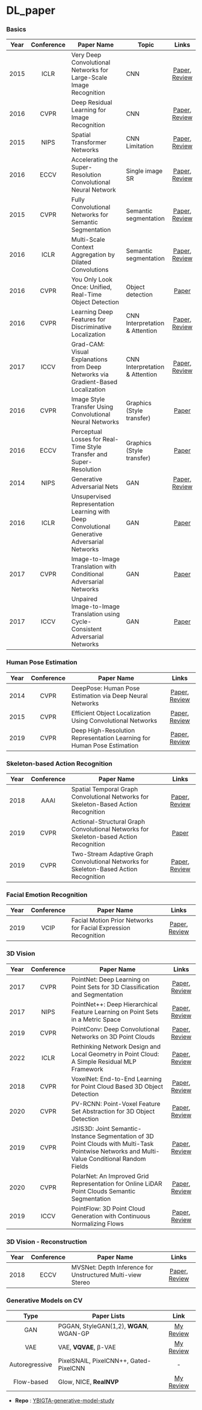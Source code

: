 # DL_paper

### Basics
|Year|Conference|Paper Name|Topic|Links|
|:---:|:---:|---|---|:---:|
|2015|ICLR|Very Deep Convolutional Networks for Large-Scale Image Recognition|CNN|[Paper](https://arxiv.org/pdf/1409.1556.pdf), [Review](https://github.com/jeonggg119/DL_paper/issues/2)|
|2016|CVPR|Deep Residual Learning for Image Recognition|CNN|[Paper](https://arxiv.org/pdf/1512.03385.pdf), [Review](https://github.com/jeonggg119/DL_paper/issues/21)|
|2015|NIPS|Spatial Transformer Networks|CNN Limitation|[Paper](https://arxiv.org/pdf/1506.02025.pdf), [Review](https://github.com/jeonggg119/DL_paper/issues/3)|
|2016|ECCV|Accelerating the Super-Resolution Convolutional Neural Network|Single image SR|[Paper](https://arxiv.org/pdf/1608.00367.pdf), [Review](https://github.com/jeonggg119/DL_paper/issues/23)|
|2015|CVPR|Fully Convolutional Networks for Semantic Segmentation|Semantic segmentation|[Paper](https://www.cv-foundation.org/openaccess/content_cvpr_2015/papers/Long_Fully_Convolutional_Networks_2015_CVPR_paper.pdf), [Review](https://github.com/jeonggg119/DL_paper/issues/6)|
|2016|ICLR|Multi-Scale Context Aggregation by Dilated Convolutions|Semantic segmentation|[Paper](https://arxiv.org/pdf/1511.07122.pdf), [Review](https://github.com/jeonggg119/DL_paper/issues/7)|
|2016|CVPR|You Only Look Once: Unified, Real-Time Object Detection|Object detection|[Paper](https://arxiv.org/pdf/1506.02640.pdf)|
|2016|CVPR|Learning Deep Features for Discriminative Localization|CNN Interpretation & Attention|[Paper](http://arxiv.org/pdf/1512.04150.pdf), [Review](https://github.com/jeonggg119/DL_paper/issues/5)|
|2017|ICCV|Grad-CAM: Visual Explanations from Deep Networks via Gradient-Based Localization|CNN Interpretation & Attention|[Paper](https://arxiv.org/pdf/1610.02391.pdf), [Review](https://github.com/jeonggg119/DL_paper/issues/4)|
|2016|CVPR|Image Style Transfer Using Convolutional Neural Networks|Graphics (Style transfer)|[Paper](https://www.cv-foundation.org/openaccess/content_cvpr_2016/papers/Gatys_Image_Style_Transfer_CVPR_2016_paper.pdf)|
|2016|ECCV|Perceptual Losses for Real-Time Style Transfer and Super-Resolution|Graphics (Style transfer)|[Paper](https://arxiv.org/pdf/1603.08155.pdf)|
|2014|NIPS|Generative Adversarial Nets|GAN|[Paper](https://proceedings.neurips.cc/paper/2014/file/5ca3e9b122f61f8f06494c97b1afccf3-Paper.pdf), [Review](https://github.com/jeonggg119/DL_paper/issues/19)|
|2016|ICLR|Unsupervised Representation Learning with Deep Convolutional Generative Adversarial Networks|GAN|[Paper](https://arxiv.org/pdf/1511.06434.pdf)|
|2017|CVPR|Image-to-Image Translation with Conditional Adversarial Networks|GAN|[Paper](http://arxiv.org/pdf/1611.07004.pdf)|
|2017|ICCV|Unpaired Image-to-Image Translation using Cycle-Consistent Adversarial Networks|GAN|[Paper](http://arxiv.org/pdf/1703.10593.pdf)|

### Human Pose Estimation
|Year|Conference|Paper Name|Links|
|:---:|:---:|---|:---:|
|2014|CVPR|DeepPose: Human Pose Estimation via Deep Neural Networks|[Paper](https://arxiv.org/pdf/1312.4659.pdf), [Review](https://github.com/jeonggg119/DL_paper/issues/8)|
|2015|CVPR|Efficient Object Localization Using Convolutional Networks|[Paper](https://arxiv.org/abs/1411.4280), [Review](https://github.com/jeonggg119/DL_paper/issues/11)|
|2019|CVPR|Deep High-Resolution Representation Learning for Human Pose Estimation|[Paper](https://arxiv.org/pdf/1902.09212.pdf), [Review](https://github.com/jeonggg119/DL_paper/issues/12)|

### Skeleton-based Action Recognition
|Year|Conference|Paper Name|Links|
|:---:|:---:|---|:---:|
|2018|AAAI|Spatial Temporal Graph Convolutional Networks for Skeleton-Based Action Recognition|[Paper](https://arxiv.org/abs/1801.07455.pdf), [Review](https://github.com/jeonggg119/DL_paper/issues/36)|
|2019|CVPR|Actional-Structural Graph Convolutional Networks for Skeleton-based Action Recognition|[Paper](https://arxiv.org/pdf/1904.12659.pdf)|
|2019|CVPR|Two-Stream Adaptive Graph Convolutional Networks for Skeleton-Based Action Recognition|[Paper](https://arxiv.org/abs/1805.07694.pdf), [Review](https://github.com/jeonggg119/DL_paper/issues/37)|

### Facial Emotion Recognition
|Year|Conference|Paper Name|Links|
|:---:|:---:|---|:---:|
|2019|VCIP|Facial Motion Prior Networks for Facial Expression Recognition|[Paper](https://arxiv.org/pdf/1902.08788v2.pdf), [Review](https://github.com/jeonggg119/DL_paper/issues/38)|

### 3D Vision
|Year|Conference|Paper Name|Links|
|:---:|:---:|---|:---:|
|2017|CVPR|PointNet: Deep Learning on Point Sets for 3D Classification and Segmentation|[Paper](https://arxiv.org/pdf/1612.00593.pdf), [Review](https://github.com/jeonggg119/DL_paper/issues/24)|
|2017|NIPS|PointNet++: Deep Hierarchical Feature Learning on Point Sets in a Metric Space|[Paper](https://arxiv.org/abs/1706.02413.pdf), [Review](https://github.com/jeonggg119/DL_paper/issues/25)|
|2019|CVPR|PointConv: Deep Convolutional Networks on 3D Point Clouds|[Paper](https://arxiv.org/abs/1811.07246.pdf), [Review](https://github.com/jeonggg119/DL_paper/issues/27)|
|2022|ICLR|Rethinking Network Design and Local Geometry in Point Cloud: A Simple Residual MLP Framework|[Paper](https://arxiv.org/pdf/2202.07123.pdf), [Review](https://github.com/jeonggg119/DL_paper/issues/28)|
|2018|CVPR|VoxelNet: End-to-End Learning for Point Cloud Based 3D Object Detection|[Paper](https://arxiv.org/abs/1711.06396.pdf), [Review](https://github.com/jeonggg119/DL_paper/issues/29)|
|2020|CVPR|PV-RCNN: Point-Voxel Feature Set Abstraction for 3D Object Detection|[Paper](https://arxiv.org/abs/1912.13192.pdf), [Review](https://github.com/jeonggg119/DL_paper/issues/30)|
|2019|CVPR|JSIS3D: Joint Semantic-Instance Segmentation of 3D Point Clouds with Multi-Task Pointwise Networks and Multi-Value Conditional Random Fields|[Paper](https://arxiv.org/pdf/1904.00699.pdf), [Review](https://github.com/jeonggg119/DL_paper/issues/31)|
|2020|CVPR|PolarNet: An Improved Grid Representation for Online LiDAR Point Clouds Semantic Segmentation|[Paper](https://arxiv.org/pdf/2003.14032.pdf), [Review](https://github.com/jeonggg119/DL_paper/issues/33)|
|2019|ICCV|PointFlow: 3D Point Cloud Generation with Continuous Normalizing Flows|[Paper](https://arxiv.org/abs/1906.12320.pdf), [Review](https://github.com/jeonggg119/DL_paper/issues/34)|

### 3D Vision - Reconstruction
|Year|Conference|Paper Name|Links|
|:---:|:---:|---|:---:|
|2018|ECCV|MVSNet: Depth Inference for Unstructured Multi-view Stereo|[Paper](https://arxiv.org/abs/1804.02505.pdf), [Review](https://github.com/jeonggg119/DL_paper/issues/35)|

### Generative Models on CV
|Type|Paper Lists|Link|
|:---:|---|:---:|
|GAN|PGGAN, StyleGAN(1,2), **WGAN**, WGAN-GP|[My Review](https://github.com/oddqueue/YBIGTA-generative-model/blob/main/GAN/WGAN.ipynb)|
|VAE|VAE, **VQVAE**, β-VAE|[My Review](https://github.com/oddqueue/YBIGTA-generative-model/blob/main/VAE/VQVAE.ipynb)|
|Autoregressive|PixelSNAIL, PixelCNN++, Gated-PixelCNN|-|
|Flow-based|Glow, NICE, **RealNVP**|[My Review](https://github.com/oddqueue/YBIGTA-generative-model/blob/main/Flow-based/RealNVP.ipynb)|
- **Repo** : [YBIGTA-generative-model-study](https://github.com/oddqueue/YBIGTA-generative-model)
